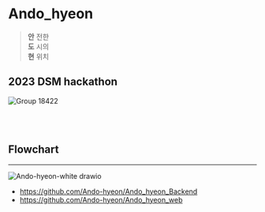 # Ando_hyeon

>**안** 전한 <br>
>**도** 시의 <br>
>**현** 위치 <br>

## 2023 DSM hackathon

![Group 18422](https://github.com/Ando-hyeon/.github/assets/59428479/b57fee74-65c5-4604-8dc7-437fb229a510)

<br>
<br>

<div>
  
## Flowchart
---
![Ando-hyeon-white drawio](https://github.com/Ando-hyeon/Ando_hyeon_Backend/assets/59428479/86bb0708-9337-48d3-9e8f-8d3709e01d32)

- https://github.com/Ando-hyeon/Ando_hyeon_Backend
- https://github.com/Ando-hyeon/Ando_hyeon_web

